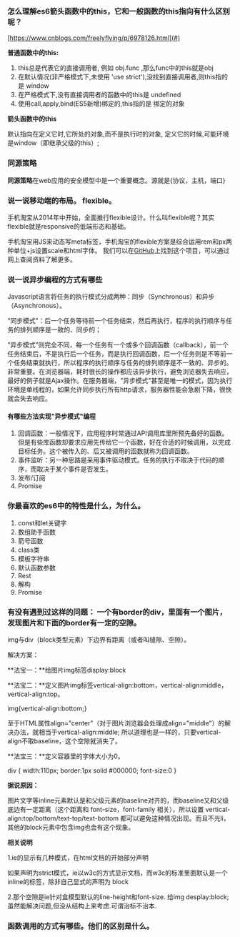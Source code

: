 ### 怎么理解es6箭头函数中的this，它和一般函数的this指向有什么区别呢？

[https://www.cnblogs.com/freelyflying/p/6978126.html](#)

**普通函数中的this:**

1. this总是代表它的直接调用者, 例如 obj.func ,那么func中的this就是obj
2. 在默认情况\(非严格模式下,未使用 'use strict'\),没找到直接调用者,则this指的是 window
3. 在严格模式下,没有直接调用者的函数中的this是 undefined
4. 使用call,apply,bind\(ES5新增\)绑定的,this指的是 绑定的对象

**箭头函数中的this**

默认指向在定义它时,它所处的对象,而不是执行时的对象, 定义它的时候,可能环境是window（即继承父级的this）;

### 同源策略

**同源策略**在web应用的安全模型中是一个重要概念。源就是{协议，主机，端口}

### 说一说移动端的布局。 flexible。

手机淘宝从2014年中开始，全面推行flexible设计。什么叫flexible呢？其实flexible就是responsive的低端形态和基础。

手机淘宝用JS来动态写meta标签，手机淘宝的flexible方案是综合运用rem和px两种单位+js设置scale和html字体。
我们可以在[GitHub](https://link.jianshu.com?t=https://github.com/amfe/lib-flexible)上找到这个项目，可以通过网上查阅资料了解更多。

### 说一说异步编程的方式有哪些

Javascript语言将任务的执行模式分成两种：同步（Synchronous）和异步（Asynchronous）。

"同步模式"：后一个任务等待前一个任务结束，然后再执行，程序的执行顺序与任务的排列顺序是一致的、同步的；

"异步模式"则完全不同，每一个任务有一个或多个回调函数（callback），前一个任务结束后，不是执行后一个任务，而是执行回调函数，后一个任务则是不等前一个任务结束就执行，所以程序的执行顺序与任务的排列顺序是不一致的、异步的。非常重要。在浏览器端，耗时很长的操作都应该异步执行，避免浏览器失去响应，最好的例子就是Ajax操作。在服务器端，"异步模式"甚至是唯一的模式，因为执行环境是单线程的，如果允许同步执行所有http请求，服务器性能会急剧下降，很快就会失去响应。

#### 有哪些方法实现"异步模式"编程

1. 回调函数：一般情况下，应用程序时常通过API调用库里所预先备好的函数。但是有些库函数却要求应用先传给它一个函数，好在合适的时候调用，以完成目标任务。这个被传入的、后又被调用的函数就称为回调函数。
2. 事件监听：另一种思路是采用事件驱动模式。任务的执行不取决于代码的顺序，而取决于某个事件是否发生。
3. 发布/订阅
4. Promise

### 你最喜欢的es6中的特性是什么，为什么。

1. const和let关键字
2. 数组助手函数
3. 箭号函数
4. class类
5. 模板字符串
6. 默认函数参数
7.  Rest
8. 解构
9. Promise

###   有没有遇到过这样的问题： 一个有border的div，里面有一个图片，发现图片和下面的border有一定的空隙。

img与div（block类型元素）下边界有距离（或者叫缝隙、空隙）。

解决方案：

**法宝一：**给图片img标签display:block

**法宝二：**定义图片img标签vertical-align:bottom，vertical-align:middle，vertical-align:top。

 img{vertical-align:bottom;}  

至于HTML属性align="center"（对于图片浏览器会处理成align="middle"）的解决办法，就相当于vertical-align:middle; 所以道理也是一样的，只要vertical-align不取baseline，这个空隙就消失了。

 

**法宝三：**定义容器里的字体大小为0。

div { 
width:110px; 
border:1px solid #000000; 
font-size:0 
} 

 

**据说原因：**

图片文字等inline元素默认是和父级元素的baseline对齐的，而baseline又和父级底边有一定距离（这个距离和 font-size，font-family 相关），所以设置 vertical-align:top/bottom/text-top/text-bottom 都可以避免这种情况出现。而且不光li，其他的block元素中包含img也会有这个现象。

 

**相关说明**

1.ie的显示有几种模式，在html文档的开始部分声明<!DOCTYPE ....>

如果声明为strict模式，ie以w3c的方式显示文档，而w3c的标准里面<img />默认是一个inline的标签，除非自己显式的声明为 block

2.那个空隙是ie针对盒模型默认的line-height和font-size. 给img desplay:block;虽然能解决问题,但没从结构上来考虑.可谓治标不治本.

### 函数调用的方式有哪些。他们的区别是什么。



  




